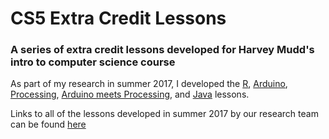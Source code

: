 # CS5 Extra Credit Lessons

### A series of extra credit lessons developed for Harvey Mudd's intro to computer science course


As part of my research in summer 2017, I developed the [R](https://docs.google.com/document/d/1Wgt1Yf4y-DA4CryWYL5PMleZrE5o_b6NtJFb78AYei8/edit?usp=sharing), [Arduino](https://docs.google.com/document/d/1zup-6xh8cvfS0YB8nJjAIyCkepn5gcCbVOm5CMy8pIM/edit?usp=sharing), [Processing](https://docs.google.com/document/d/1zup-6xh8cvfS0YB8nJjAIyCkepn5gcCbVOm5CMy8pIM/edit?usp=sharing), [Arduino meets Processing](https://docs.google.com/document/d/1zup-6xh8cvfS0YB8nJjAIyCkepn5gcCbVOm5CMy8pIM/edit?usp=sharing), and [Java](https://docs.google.com/document/d/1Z40qS0amt2cR8tA7wnnLRahS296WobOdmRlCg3NpEYY/edit?usp=sharing) lessons.

Links to all of the lessons developed in summer 2017 by our research team can be found [here](https://docs.google.com/document/d/1f-CpXRNWezxdb2CaFijZE3VV5ahhmaN2FkhaRFHF5AM/edit?usp=sharing)

